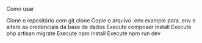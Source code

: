 Como usar

Clone o repositório com git clone
Copie o arquivo .env.example para .env e altere as credenciais da base de dados
Execute composer install
Execute php artisan migrate
Execute npm install
Execute npm run dev
